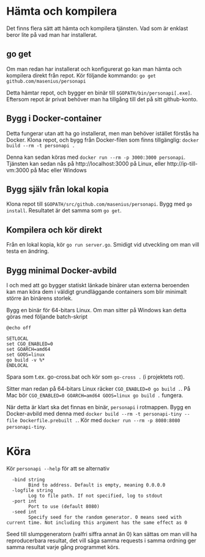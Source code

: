 # Hämta och kompilera

Det finns flera sätt att hämta och kompilera tjänsten.
Vad som är enklast beror lite på vad man har installerat.

## go get

Om man redan har installerat och konfigurerat go kan man hämta och
kompilera direkt från repot. Kör följande kommando: `go get github.com/masenius/personapi`

Detta hämtar repot, och bygger en binär till `$GOPATH/bin/personapi[.exe]`.
Eftersom repot är privat behöver man ha tillgång till det på sitt github-konto.

## Bygg i Docker-container

Detta fungerar utan att ha go installerat, men man behöver istället förstås ha Docker.
Klona repot, och bygg från Docker-filen som finns tillgänglig: `docker build --rm -t personapi .`

Denna kan sedan köras med `docker run --rm -p 3000:3000 personapi`. Tjänsten kan sedan nås på
http://localhost:3000 på Linux, eller http://ip-till-vm:3000 på Mac eller Windows

## Bygg själv från lokal kopia
Klona repot till `$GOPATH/src/github.com/masenius/personapi`. Bygg med `go install`. Resultatet är det samma som `go get`.

## Kompilera och kör direkt
Från en lokal kopia, kör `go run server.go`. Smidigt vid utveckling om man vill testa en ändring.

## Bygg minimal Docker-avbild
I och med att go bygger statiskt länkade binärer utan externa beroenden kan man köra dem i väldigt grundläggande containers
som blir minimalt större än binärens storlek.

Bygg en binär för 64-bitars Linux. Om man sitter på Windows kan detta göras med följande batch-skript

``` batchfile
@echo off

SETLOCAL
set CGO_ENABLED=0
set GOARCH=amd64
set GOOS=linux
go build -v %*
ENDLOCAL
```

Spara som t.ex. go-cross.bat och kör som `go-cross .` (i projektets rot).

Sitter man redan på 64-bitars Linux räcker `CGO_ENABLED=0 go build .`. På Mac bör `CGO_ENABLED=0 GOARCH=amd64 GOOS=linux go build .` fungera.

När detta är klart ska det finnas en binär, `personapi` i rotmappen. Bygg en Docker-avbild med denna med `docker build --rm -t personapi-tiny --file Dockerfile.prebuilt .`. Kör med `docker run --rm -p 8080:8080 personapi-tiny`.

# Köra
Kör `personapi --help` för att se alternativ

```
  -bind string
    	Bind to address. Default is empty, meaning 0.0.0.0
  -logfile string
    	Log to file path. If not specified, log to stdout
  -port int
    	Port to use (default 8080)
  -seed int
    	Specify seed for the random generator. 0 means seed with current time. Not including this argument has the same effect as 0
```

Seed till slumpgeneratorn (valfri siffra annat än 0) kan sättas om man vill ha reproducerbara resultat, det vill säga samma requests i samma ordning ger samma resultat varje gång programmet körs.
